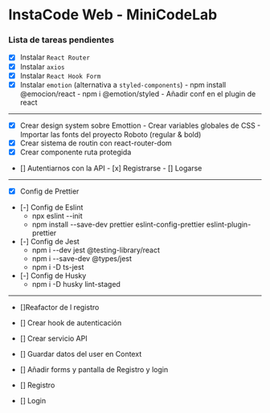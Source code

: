 # InstaCode Web - MiniCodeLab

### Lista de tareas pendientes

- [x] Instalar `React Router`
- [x] Instalar `axios`
- [x] Instalar `React Hook Form`
- [x] Instalar `emotion` (alternativa a `styled-components`)
        - npm install @emocion/react
        - npm i @emotion/styled
        - Añadir conf en el plugin de react
---

- [x] Crear design system sobre Emottion
        - Crear variables globales de CSS
        - Importar las fonts del proyecto Roboto (regular & bold)
- [x] Crear sistema de routin con react-router-dom
- [x] Crear componente ruta protegida
- [] Autentiarnos con la API
        - [x] Registrarse
        - [] Logarse

----


- [x] Config de Prettier
- [-] Config de Eslint
  - npx eslint --init
  - npm install --save-dev prettier eslint-config-prettier eslint-plugin-prettier
- [-] Config de Jest
  - npm i --dev jest @testing-library/react
  - npm i --save-dev @types/jest
  - npm i -D ts-jest 
- [-] Config de Husky
  - npm i -D husky lint-staged

----


- []Reafactor de l registro
 - [] Crear hook de autenticación
 - [] Crear servicio API
 - [] Guardar datos del user en Context

- [] Añadir forms y pantalla de Registro y login
 - [] Registro
 - [] Login